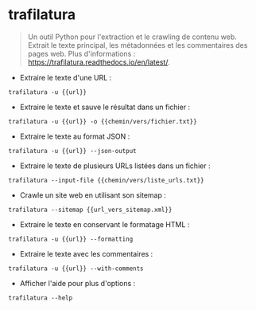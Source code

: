 # trafilatura

> Un outil Python pour l'extraction et le crawling de contenu web.
> Extrait le texte principal, les métadonnées et les commentaires des pages web.
> Plus d'informations : <https://trafilatura.readthedocs.io/en/latest/>.

- Extraire le texte d'une URL :

`trafilatura -u {{url}}`

- Extraire le texte et sauve le résultat dans un fichier :

`trafilatura -u {{url}} -o {{chemin/vers/fichier.txt}}`

- Extraire le texte au format JSON :

`trafilatura -u {{url}} --json-output`

- Extraire le texte de plusieurs URLs listées dans un fichier :

`trafilatura --input-file {{chemin/vers/liste_urls.txt}}`

- Crawle un site web en utilisant son sitemap :

`trafilatura --sitemap {{url_vers_sitemap.xml}}`

- Extraire le texte en conservant le formatage HTML :

`trafilatura -u {{url}} --formatting`

- Extraire le texte avec les commentaires :

`trafilatura -u {{url}} --with-comments`

- Afficher l'aide pour plus d'options :

`trafilatura --help`
